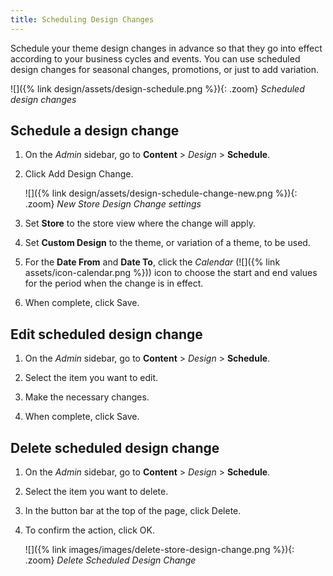 ```yaml
---
title: Scheduling Design Changes
---
```


Schedule your theme design changes in advance so that they go into effect according to your business cycles and events. You can use scheduled design changes for seasonal changes, promotions, or just to add variation.

![]({% link design/assets/design-schedule.png %}){: .zoom}
_Scheduled design changes_

## Schedule a design change

1. On the _Admin_ sidebar, go to **Content** > _Design_ > **Schedule**.

1. Click <span class="btn">Add Design Change</span>.

   ![]({% link design/assets/design-schedule-change-new.png %}){: .zoom}
   _New Store Design Change settings_

1. Set **Store** to the store view where the change will apply.

1. Set **Custom Design** to the theme, or variation of a theme, to be used.

1. For the **Date From** and **Date To**, click the _Calendar_ (![]({% link assets/icon-calendar.png %})) icon to choose the start and end values for the period when the change is in effect.

1. When complete, click <span class="btn">Save</span>.

## Edit scheduled design change

1. On the _Admin_ sidebar, go to **Content** > _Design_ > **Schedule**.

1. Select the item you want to edit.

1. Make the necessary changes.

1. When complete, click <span class="btn">Save</span>.

## Delete scheduled design change

1. On the _Admin_ sidebar, go to **Content** > _Design_ > **Schedule**.

1. Select the item you want to delete.

1. In the button bar at the top of the page, click <span class="btn">Delete</span>.

1. To confirm the action, click <span class="btn">OK</span>.

   ![]({% link images/images/delete-store-design-change.png %}){: .zoom}
   _Delete Scheduled Design Change_